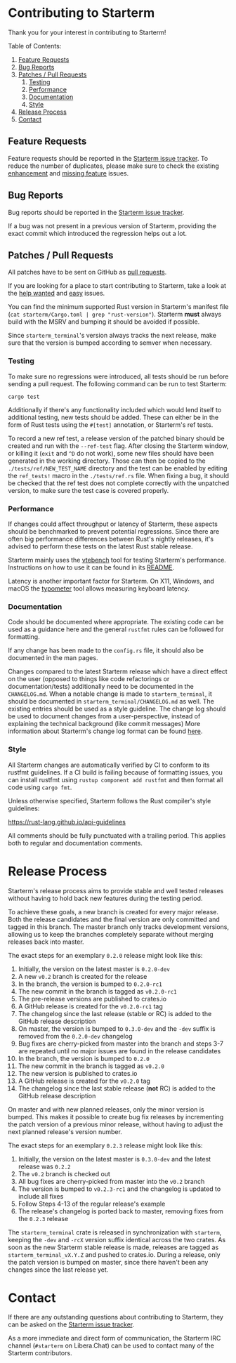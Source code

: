 # Contributing to Starterm

Thank you for your interest in contributing to Starterm!

Table of Contents:

1. [Feature Requests](#feature-requests)
2. [Bug Reports](#bug-reports)
3. [Patches / Pull Requests](#patches--pull-requests)
    1. [Testing](#testing)
    2. [Performance](#performance)
    3. [Documentation](#documentation)
    4. [Style](#style)
4. [Release Process](#release-process)
5. [Contact](#contact)

## Feature Requests

Feature requests should be reported in the
[Starterm issue tracker](https://github.com/khulnasoft/starterm/issues). To reduce the number of
duplicates, please make sure to check the existing
[enhancement](https://github.com/khulnasoft/starterm/issues?utf8=%E2%9C%93&q=is%3Aissue+label%3Aenhancement)
and
[missing feature](https://github.com/khulnasoft/starterm/issues?utf8=%E2%9C%93&q=is%3Aissue+label%3A%22B+-+missing+feature%22)
issues.

## Bug Reports

Bug reports should be reported in the
[Starterm issue tracker](https://github.com/khulnasoft/starterm/issues).

If a bug was not present in a previous version of Starterm, providing the exact commit which
introduced the regression helps out a lot.

## Patches / Pull Requests

All patches have to be sent on GitHub as [pull requests](https://github.com/khulnasoft/starterm/pulls).

If you are looking for a place to start contributing to Starterm, take a look at the
[help wanted](https://github.com/khulnasoft/starterm/issues?q=is%3Aopen+is%3Aissue+label%3A%22help+wanted%22)
and
[easy](https://github.com/khulnasoft/starterm/issues?q=is%3Aopen+is%3Aissue+label%3A%22D+-+easy%22)
issues.

You can find the minimum supported Rust version in Starterm's manifest file
(`cat starterm/Cargo.toml | grep "rust-version"`). Starterm **must** always
build with the MSRV and bumping it should be avoided if possible.

Since `starterm_terminal`'s version always tracks the next release, make sure that the version is
bumped according to semver when necessary.

### Testing

To make sure no regressions were introduced, all tests should be run before sending a pull request.
The following command can be run to test Starterm:

```
cargo test
```

Additionally if there's any functionality included which would lend itself to additional testing,
new tests should be added. These can either be in the form of Rust tests using the `#[test]`
annotation, or Starterm's ref tests.

To record a new ref test, a release version of the patched binary should be created and run with the
`--ref-test` flag. After closing the Starterm window, or killing it (`exit` and `^D` do not work),
some new files should have been generated in the working directory. Those can then be copied to the
`./tests/ref/NEW_TEST_NAME` directory and the test can be enabled by editing the `ref_tests!` macro
in the `./tests/ref.rs` file. When fixing a bug, it should be checked that the ref test does not
complete correctly with the unpatched version, to make sure the test case is covered properly.

### Performance

If changes could affect throughput or latency of Starterm, these aspects should be benchmarked to
prevent potential regressions. Since there are often big performance differences between Rust's
nightly releases, it's advised to perform these tests on the latest Rust stable release.

Starterm mainly uses the [vtebench](https://github.com/khulnasoft/vtebench) tool for testing Starterm's
performance. Instructions on how to use it can be found in its
[README](https://github.com/khulnasoft/vtebench/blob/master/README.md).

Latency is another important factor for Starterm. On X11, Windows, and macOS the
[typometer](https://github.com/pavelfatin/typometer) tool allows measuring keyboard latency.

### Documentation

Code should be documented where appropriate. The existing code can be used as a guidance here and
the general `rustfmt` rules can be followed for formatting.

If any change has been made to the `config.rs` file, it should also be documented in the man pages.

Changes compared to the latest Starterm release which have a direct effect on the user (opposed to
things like code refactorings or documentation/tests) additionally need to be documented in the
`CHANGELOG.md`. When a notable change is made to `starterm_terminal`, it should be documented in
`starterm_terminal/CHANGELOG.md` as well. The existing entries should be used as a style guideline.
The change log should be used to document changes from a user-perspective, instead of explaining the
technical background (like commit messages) More information about Starterm's change log format can
be found [here](https://keepachangelog.com).

### Style

All Starterm changes are automatically verified by CI to conform to its rustfmt guidelines. If a CI
build is failing because of formatting issues, you can install rustfmt using `rustup component add
rustfmt` and then format all code using `cargo fmt`.

Unless otherwise specified, Starterm follows the Rust compiler's style guidelines:

https://rust-lang.github.io/api-guidelines

All comments should be fully punctuated with a trailing period. This applies both to regular and
documentation comments.

# Release Process

Starterm's release process aims to provide stable and well tested releases without having to hold
back new features during the testing period.

To achieve these goals, a new branch is created for every major release. Both the release candidates
and the final version are only committed and tagged in this branch. The master branch only tracks
development versions, allowing us to keep the branches completely separate without merging releases
back into master.

The exact steps for an exemplary `0.2.0` release might look like this:
  1. Initially, the version on the latest master is `0.2.0-dev`
  2. A new `v0.2` branch is created for the release
  3. In the branch, the version is bumped to `0.2.0-rc1`
  4. The new commit in the branch is tagged as `v0.2.0-rc1`
  5. The pre-release versions are published to crates.io
  6. A GitHub release is created for the `v0.2.0-rc1` tag
  7. The changelog since the last release (stable or RC) is added to the GitHub release description
  8. On master, the version is bumped to `0.3.0-dev`
     and the `-dev` suffix is removed from the `0.2.0-dev` changelog
  9. Bug fixes are cherry-picked from master into the branch and steps 3-7 are repeated until no
     major issues are found in the release candidates
 10. In the branch, the version is bumped to `0.2.0`
 11. The new commit in the branch is tagged as `v0.2.0`
 12. The new version is published to crates.io
 13. A GitHub release is created for the `v0.2.0` tag
 14. The changelog since the last stable release (**not** RC) is added to the GitHub release
     description

On master and with new planned releases, only the minor version is bumped. This makes it possible to
create bug fix releases by incrementing the patch version of a previous minor release, without
having to adjust the next planned release's version number.

The exact steps for an exemplary `0.2.3` release might look like this:
 1. Initially, the version on the latest master is `0.3.0-dev` and the latest release was `0.2.2`
 2. The `v0.2` branch is checked out
 3. All bug fixes are cherry-picked from master into the `v0.2` branch
 4. The version is bumped to `v0.2.3-rc1` and the changelog is updated to include all fixes
 5. Follow Steps 4-13 of the regular release's example
 6. The release's changelog is ported back to master, removing fixes from the `0.2.3` release

The `starterm_terminal` crate is released in synchronization with `starterm`, keeping the `-dev`
and `-rcX` version suffix identical across the two crates. As soon as the new Starterm stable
release is made, releases are tagged as `starterm_terminal_vX.Y.Z` and pushed to crates.io. During
a release, only the patch version is bumped on master, since there haven't been any changes since
the last release yet.

# Contact

If there are any outstanding questions about contributing to Starterm, they can be asked on the
[Starterm issue tracker](https://github.com/khulnasoft/starterm/issues).

As a more immediate and direct form of communication, the Starterm IRC channel (`#starterm` on
Libera.Chat) can be used to contact many of the Starterm contributors.
